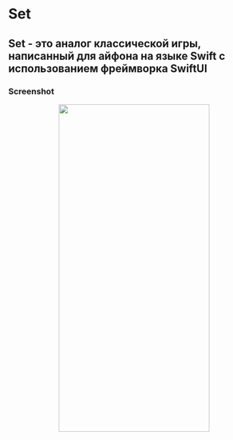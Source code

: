 <h1>Set</h1>
<h2>Set - это аналог классической игры, написанный для айфона на языке Swift с использованием фреймворка SwiftUI</h2>
<h3>Screenshot</h3>
<p align="center"><img src="https://github.com/user-attachments/assets/66c16db7-0f7a-4102-8740-bd0eca47b6e5" alt="" width="301.5" height="655.5"/> 
